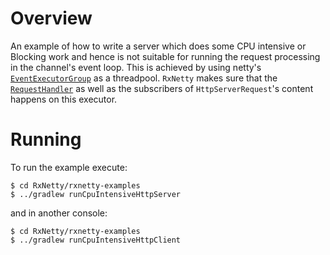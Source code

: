 Overview
========

An example of how to write a server which does some CPU intensive or Blocking work and hence is not suitable for running
the request processing in the channel's event loop.
This is achieved by using netty's [`EventExecutorGroup`](https://github.com/netty/netty/blob/master/common/src/main/java/io/netty/util/concurrent/EventExecutorGroup.java) 
as a threadpool.
`RxNetty` makes sure that the [`RequestHandler`](https://github.com/Netflix/RxNetty/blob/master/rxnetty/src/main/java/io/reactivex/netty/protocol/http/server/RequestHandler.java)
as well as the subscribers of `HttpServerRequest`'s content happens on this executor.

Running
=======

To run the example execute:

```
$ cd RxNetty/rxnetty-examples
$ ../gradlew runCpuIntensiveHttpServer
```

and in another console:

```
$ cd RxNetty/rxnetty-examples
$ ../gradlew runCpuIntensiveHttpClient
```